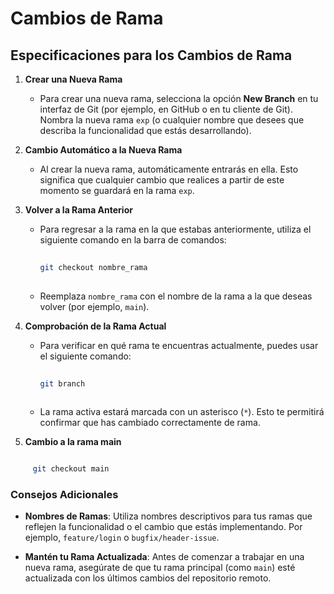 # Cambios de Rama


## Especificaciones para los Cambios de Rama


1. **Crear una Nueva Rama**

    - Para crear una nueva rama, selecciona la opción **New Branch** en tu interfaz de Git (por ejemplo, en GitHub o en tu cliente de Git). Nombra la nueva rama `exp` (o cualquier nombre que desees que describa la funcionalidad que estás desarrollando).


2. **Cambio Automático a la Nueva Rama**

    - Al crear la nueva rama, automáticamente entrarás en ella. Esto significa que cualquier cambio que realices a partir de este momento se guardará en la rama `exp`.


3. **Volver a la Rama Anterior**

    - Para regresar a la rama en la que estabas anteriormente, utiliza el siguiente comando en la barra de comandos:

      ```bash
 
      git checkout nombre_rama
 
      ```

    - Reemplaza `nombre_rama` con el nombre de la rama a la que deseas volver (por ejemplo, `main`).


4. **Comprobación de la Rama Actual**

    - Para verificar en qué rama te encuentras actualmente, puedes usar el siguiente comando:

      ```bash
 
      git branch
 
      ```

    - La rama activa estará marcada con un asterisco (`*`). Esto te permitirá confirmar que has cambiado correctamente de rama.

5. **Cambio a la rama main**

 ```bash
 
      git checkout main
 ```

### Consejos Adicionales

- **Nombres de Ramas**: Utiliza nombres descriptivos para tus ramas que reflejen la funcionalidad o el cambio que estás implementando. Por ejemplo, `feature/login` o `bugfix/header-issue`.

- **Mantén tu Rama Actualizada**: Antes de comenzar a trabajar en una nueva rama, asegúrate de que tu rama principal (como `main`) esté actualizada con los últimos cambios del repositorio remoto.


